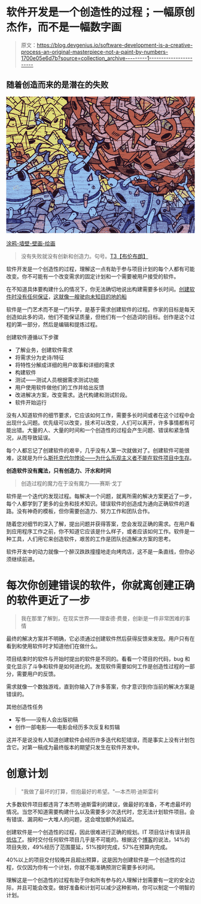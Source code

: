 # 软件开发是一个创造性的过程；一幅原创杰作，而不是一幅数字画

> 原文：<https://blog.devgenius.io/software-development-is-a-creative-process-an-original-masterpiece-not-a-paint-by-numbers-1700e05e6d7b?source=collection_archive---------1----------------------->

## 随着创造而来的是潜在的失败

![](img/49527ae4647c33cc47fbf0c4281e0d2c.png)

[涂鸦-墙壁-壁画-绘画](https://pixabay.com/photos/graffiti-wall-mural-painting-569265/)

> 没有失败就没有创新和创造力。句号。[T3【布伦布朗】](https://www.brainyquote.com/authors/brene-brown-quotes)

软件开发是一个创造性的过程，理解这一点有助于参与项目计划的每个人都有可能改变。你不可能有一个改变需求的固定计划和一个需要被用户接受的软件。

在不知道具体要构建什么的情况下，你无法确切地说出构建需要多长时间。[创建软件时没有任何保证](/there-are-no-guarantees-when-creating-software-to-survive-embrace-the-unknown-617664b5fe23)，[这就像一艘驶向未知目的地的船](/software-projects-are-like-a-boat-sailing-to-an-unknown-destination-a50a76d97552)

软件是一门艺术而不是一门科学，是基于需求创建软件的过程。作家的目标是每天创造如此多的词，他们不能保证质量，但他们有一个创造词的目标。创作是这个过程的第一部分，然后是编辑和提炼过程。

创建软件遵循以下步骤

*   了解业务，创建软件需求
*   将需求分为史诗/特征
*   将特性分解成详细的用户故事和详细的需求
*   构建软件
*   测试——测试人员根据需求测试功能
*   用户使用软件做他们的工作并给出反馈
*   改进解决方案，改变需求。迭代构建和测试阶段。
*   软件开始运行

没有人知道软件的细节要求，它应该如何工作，需要多长时间或者在这个过程中会出现什么问题。优先级可以改变，技术可以改变，人们可以离开，许多事情都有可能出错。大量的人、大量的时间和一个创造性的过程会产生问题、错误和紧急情况，从而导致延误。

每个人都忘记了创建软件的艰辛，几乎没有人第一次就做对了。创建软件可能很难，这就是为什么[斯托克代尔悖论——为什么乐观主义者不能在软件项目中生存](/stockdale-paradox-why-optimists-dont-survive-software-projects-27ada5b3fec1)。

**创造软件没有魔法，只有创造力、汗水和时间**

> 创造过程的魔力在于没有魔力——赛斯·戈丁

软件是一个迭代的发现过程。每解决一个问题，就离所需的解决方案更近了一步，每个人都学到了更多的业务和技术知识。错误软件的创造成为通向正确软件的道路。没有神奇的模板，但你需要创造力、努力工作和团队合作。

随着您对细节的深入了解，提出问题并获得答案，您会发现正确的需求。在用户看到应用程序工作之前，你不知道它应该是什么样子，或者应该如何工作。软件是一种工具，人们用它来创造软件，艰苦的工作是团队创造解决方案的思考。

软件开发中的动力就像一个醉汉跌跌撞撞地走向烤肉店，这不是一条直线，但你必须继续前进。

# **每次你创建错误的软件，你就离创建正确的软件更近了一步**

> 我在那里了解到，在现实世界——理查德·费曼，创新是一件非常困难的事情

最终的解决方案并不明确，它必须通过创建软件然后获得反馈来发现。用户只有在看到和使用软件时才知道他们在做什么。

项目结束时的软件与开始时提出的软件是不同的。看看一个项目的代码，bug 和变化显示了斗争和软件是如何进化的。发现软件需要如何工作是创造性过程的一部分，需要用户的反馈。

需求就像一个数独游戏，直到你输入了许多答案，你才意识到你当前的解决方案是错误的。

其他创造性任务

*   写书——没有人会出版初稿
*   创作一部电影——电影会经历多次反复和剪辑

这并不是说没有人知道创建软件会经历许多迭代和犯错误，而是事实上没有计划包含它。对第一稿成为最终版本的期望只发生在软件开发中。

# **创意计划**

> "我做了最坏的打算，但抱最好的希望。"―本杰明·迪斯雷利

大多数软件项目都违背了本杰明·迪斯雷利的建议，做最好的准备，不考虑最坏的情况。当您不知道需要构建什么以及需要多少次迭代时，您无法计划软件项目。会有错误、漏洞和一大堆人的问题，这会增加额外的延迟。

创建软件是一个创造性的过程，因此很难进行正确的规划。IT 项目估计有误并且[低估了](/underestimated)。按时交付任何软件项目几乎是不可能的。根据这个[博客](https://www.atspoke.com/blog/it/reasons-for-it-project-failure/)的说法，14%的项目失败，49%经历了范围蔓延，51%按时完成，57%在预算内完成。

40%以上的项目交付较晚并且超出预算，这是因为创建软件是一个创造性的过程，仅仅因为你有一个计划，你就不能准确预测它需要多长时间。

理解这是一个创造性的过程有助于你和所有参与的人理解计划需要有一定的安全边际，并且可能会改变。做好准备和计划可以减少这种影响，你可以制定一个明智的计划。